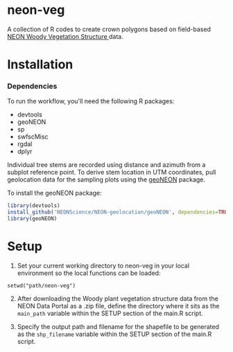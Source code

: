 neon-veg
================

A collection of R codes to create crown polygons based on field-based [NEON Woody Vegetation Structure 
](http://data.neonscience.org/api/v0/documents/NEON_vegStructure_userGuide_vA) data.

Installation
================

### Dependencies

To run the workflow, you'll need the following R packages:

-   devtools
-	geoNEON
-	sp
-	swfscMisc
-	rgdal
-	dplyr

Individual tree stems are recorded using distance and azimuth from a subplot reference point. To derive stem location in UTM coordinates, pull geolocation data for the sampling plots using the [geoNEON](https://github.com/NEONScience/NEON-geolocation/tree/master/geoNEON)  package.

To install the geoNEON package: 

``` r
library(devtools)
install_github('NEONScience/NEON-geolocation/geoNEON', dependencies=TRUE)
library(geoNEON)
```

Setup
================

1. Set your current working directory to neon-veg in your local environment so the local functions can be loaded: 

```{r}
setwd("path/neon-veg")
```


2. After downloading the Woody plant vegetation structure data from the NEON Data Portal as a .zip file, define the directory where it sits as the `main_path` variable within the SETUP section of the main.R script. 


3. Specify the output path and filename for the shapefile to be generated as the `shp_filename` variable within the SETUP section of the main.R script. 